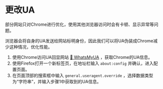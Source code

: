 # 更改UA
部分网站只对Chrome进行优化，使用其他浏览器访问时会有卡顿、显示异常等问题。

浏览器会将自身的UA发送给网站标明身份，因此我们可以将UA伪装成Chrome减少这种情况，优化性能。

1. 使用Chrome访问UA回显网站 [🔗 WhatsMyUA](https://www.whatsmyua.info/) ，获取Chrome的UA信息。
2. 使用Firefox打开一个新标签页，在地址栏输入 `about:config` 并确认，进入配置页面。
3. 在页面顶部的搜索框中输入 `general.useragent.override` ，选择数据类型为“字符串”，并输入步骤1中获取到的UA信息。
